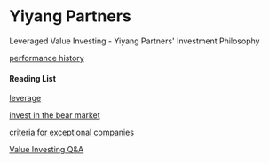 Yiyang Partners
====
Leveraged Value Investing - Yiyang Partners' Investment Philosophy



[performance history](article/performance_history.md)

#### Reading List

[leverage](article/leverage_english.md)

[invest in the bear market](article/invest_in_the_bear_market_english.md)

[criteria for exceptional companies](article/criteria_for_exceptional_companies_english.md)

[Value Investing Q&A](article/value_investing_qa_english.md)
